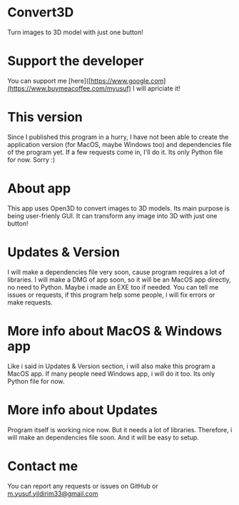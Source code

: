 # Convert3D
Turn images to 3D model with just one button!
# Support the developer
You can support me [here]([https://www.google.com](https://www.buymeacoffee.com/myusuf)
I will apriciate it!
# This version
Since I published this program in a hurry, 
I have not been able to create the application version (for MacOS, maybe Windows too) and dependencies file of the program yet.
If a few requests come in, I'll do it.
Its only Python file for now. Sorry :)
# About app
This app uses Open3D to convert images to 3D models. Its main purpose is being user-frienly GUI. 
It can transform any image into 3D with just one button!
# Updates & Version
I will make a dependencies file very soon, cause program requires a lot of libraries.
I will make a DMG of app soon, so it will be an MacOS app directly, no need to Python.
Maybe i made an EXE too if needed.
You can tell me issues or requests, if this program help some people, i will fix errors or make requests.
# More info about MacOS & Windows app
Like i said in Updates & Version section, i will also make this program a MacOS app.
If many people need Windows app, i will do it too.
Its only Python file for now.
# More info about Updates
Program itself is working nice now. But it needs a lot of libraries.
Therefore, i will make an dependencies file soon. And it will be easy to setup.
# Contact me
You can report any requests or issues on GitHub or m.yusuf.yildirim33@gmail.com
